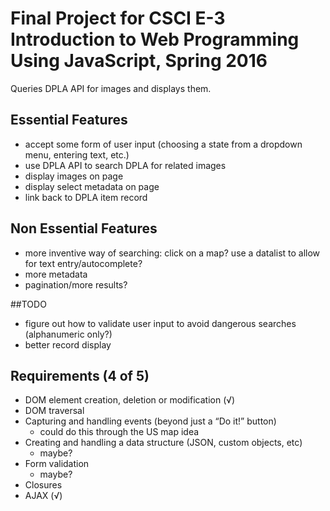# Final Project for CSCI E-3 Introduction to Web Programming Using JavaScript, Spring 2016

Queries DPLA API for images and displays them.

## Essential Features
- accept some form of user input (choosing a state from a dropdown menu, entering text, etc.)
- use DPLA API to search DPLA for related images
- display images on page
- display select metadata on page
- link back to DPLA item record

## Non Essential Features
- more inventive way of searching: click on a map? use a datalist to allow for text entry/autocomplete?
- more metadata
- pagination/more results?

##TODO
- figure out how to validate user input to avoid dangerous searches (alphanumeric only?)
- better record display

## Requirements (4 of 5)
- DOM element creation, deletion or modification (√)
- DOM traversal
- Capturing and handling events (beyond just a “Do it!” button)
	- could do this through the US map idea
- Creating and handling a data structure (JSON, custom objects, etc)
	- maybe? 
- Form validation
	- maybe?
- Closures
- AJAX (√)